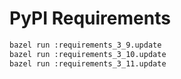 # PyPI Requirements

```bash
bazel run :requirements_3_9.update
bazel run :requirements_3_10.update
bazel run :requirements_3_11.update
```
